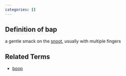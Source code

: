 ```yaml
---
categories: []
---
```


## Definition of bap

a gentle smack on the [snoot](./snoot), usually with multiple fingers

## Related Terms

- [boop](./boop)
